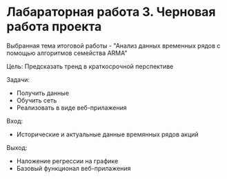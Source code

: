 # Лабараторная работа 3. Черновая работа проекта

Выбранная тема итоговой работы - "Анализ данных временных рядов с помощью алгоритмов семейства ARMA"

Цель: Предсказать тренд в краткосрочной перспективе

Задачи:
- Получить данные
- Обучить сеть
- Реализовать в виде веб-прилажения

Вход:
- Исторические и актуальные данные времянных рядов акций

Выход:
- Наложение регрессии на графике
- Базовый функционал веб-прилажения
 